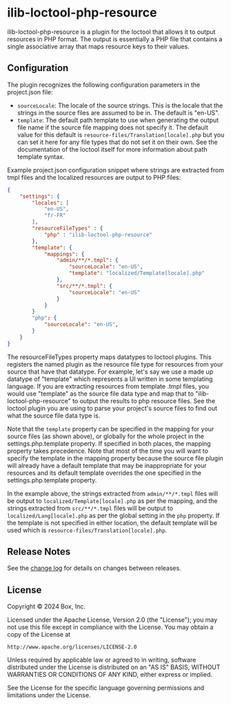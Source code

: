# ilib-loctool-php-resource

ilib-loctool-php-resource is a plugin for the loctool that
allows it to output resources in PHP format. The output is essentially
a PHP file that contains a single associative array that maps
resource keys to their values.

## Configuration

The plugin recognizes the following configuration parameters in the
project.json file:

- `sourceLocale`: The locale of the source strings. This is the locale
  that the strings in the source files are assumed to be in. The default
  is "en-US".
- `template`: The default path template to use when generating the output file
  name if the source file mapping does not specify it. The default value for 
  this default is `resource-files/Translation[locale].php` but you can set it
  here for any file types that do not set it on their own. See the documentation
  of the loctool itself for more information about path template syntax.

Example project.json configuration snippet where strings are extracted from
tmpl files and the localized resources are output to PHP files:

```json
{
    "settings": {
        "locales": [
            "en-US",
            "fr-FR"
        ],
        "resourceFileTypes" : {
            "php" : "ilib-loctool-php-resource"
        },
        "template": {
            "mappings": {
                "admin/**/*.tmpl": {
                    "sourceLocale": "en-US",
                    "template": "localized/Template[locale].php"
                },
                "src/**/*.tmpl": {
                    "sourceLocale": "en-US"
                }
            }
        }
        "php": {
            "sourceLocale": "en-US",
        }
    }
}
```

The resourceFileTypes property maps datatypes to loctool plugins. This registers
the named plugin as the resource file type for resources from your source that
have that datatype. For example, let's say we use a made up datatype of "template"
which represents a UI written in some templating language. If you are extracting
resources from template .tmpl files, you would use "template" as the source file
data type and map that to "ilib-loctool-php-resource" to output the results to
php resource files. See the loctool plugin you are using to parse your project's
source files to find out what the source file data type is.

Note that the `template` property can be specified in the mapping for your source
files (as shown above), or globally for the whole project in the settings.php.template
property. If specified in both places, the mapping property takes precedence. Note
that most of the time you will want to specify the template in the mapping property
because the source file plugin will already have a default template that may be
inappropriate for your resources and its default template overrides the one specified
in the settings.php.template property.

In the example above, the strings extracted from `admin/**/*.tmpl` files will be output
to `localized/Template[locale].php` as per the mapping, and the strings extracted
from `src/**/*.tmpl` files will be output to `localized/Lang[locale].php` as per the
global setting in the `php` property. If the template is not specified
in either location, the default template will be used which is
`resource-files/Translation[locale].php`.

## Release Notes

See the [change log](./CHANGELOG.md) for details on changes between releases.

## License

Copyright © 2024 Box, Inc.

Licensed under the Apache License, Version 2.0 (the "License");
you may not use this file except in compliance with the License.
You may obtain a copy of the License at

    http://www.apache.org/licenses/LICENSE-2.0

Unless required by applicable law or agreed to in writing, software
distributed under the License is distributed on an "AS IS" BASIS,
WITHOUT WARRANTIES OR CONDITIONS OF ANY KIND, either express or implied.

See the License for the specific language governing permissions and
limitations under the License.
